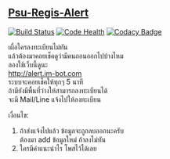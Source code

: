 [Psu-Regis-Alert](http://alert.im-bot.com)
------------

[![Build
Status](https://travis-ci.org/ibotdotout/psu-regis-alert.svg?branch=master)](https://travis-ci.org/ibotdotout/psu-regis-alert)
[![Code
Health](https://landscape.io/github/ibotdotout/psu-regis-alert/master/landscape.svg?style=flat)](https://landscape.io/github/ibotdotout/psu-regis-alert/master)
[![Codacy
Badge](https://www.codacy.com/project/badge/2618f4ead25849a0b23b0b6350ee9b3c)](https://www.codacy.com/app/tkroputa/psu-regis-alert)


เผื่อใครลงทะเบียนไม่ทัน   
แล้วต้องมาคอยเช็คดูว่ามีคนถอนออกไปบ้างไหม  
ลองใช้เว็บนี้ดูนะ  
http://alert.im-bot.com  
ระบบจะคอยเช็คให้ทุกๆ 5 นาที  
ถ้ามียังมีพื้นที่ว่างให้สามารถลงทะเบียนได้  
จะมี Mail/Line แจ้งไปให้ลงทะเบียน  

เงื่อนไข:  
1. ถ้าส่งแจ้งไปแล้ว ข้อมูลจะถูกลบออกนะครับ  
ต้องมา add ข้อมูลใหม่ ถ้าลงไม่ทัน  
2. ใครมีคำแนะนำไร โพสไว้ได้เลย  

